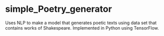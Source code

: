 # simple_Poetry_generator
Uses NLP to make a model that generates poetic texts using data set that contains works of Shakespeare. Implemented in Python using TensorFlow.
